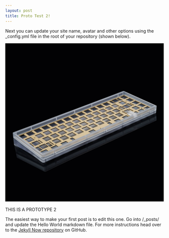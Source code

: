 ```yaml
---
layout: post
title: Proto Test 2!
---
```


Next you can update your site name, avatar and other options using the _config.yml file in the root of your repository (shown below).

![_config.yml](https://raw.githubusercontent.com/TeeheeTypes/TeeheeTypes.github.io/master/images/KBD67V2MKii%20Polycarbonate.jpg)

THIS IS A PROTOTYPE 2

The easiest way to make your first post is to edit this one. Go into /_posts/ and update the Hello World markdown file. For more instructions head over to the [Jekyll Now repository](https://github.com/barryclark/jekyll-now) on GitHub.
